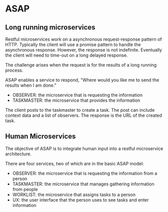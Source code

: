 # ASAP

## Long running microservices

Restful microservices work on a asynchronous request-response pattern 
of HTTP. Typically the client will use a promise pattern to handle the
asynchronous response. However, the response is not indefinite. Eventually
the client will need to time-out on a long delayed response. 

The challenge arises when the request is for the results of a long 
running process.

ASAP enables a service to respond, "Where would you like me to send
the results when I am done." 

 * OBSERVER: the microservice that is requesting the information 
 * TASKMASTER: the microservice that provides the information
 
The client posts to the taskmaster to create a task. The post can 
include context data and a list of observers. The response is the URL 
of the created task. 



## Human Microservices

The objective of ASAP is to integrate human input into a restful 
microservice architecture. 

There are four services, two of which are in the basic ASAP model:

 * OBSERVER: the microservice that is requesting the information 
 from a person
 * TASKMASTER: the microservice that manages gathering 
 information from people
 * WORKLIST: the microservice that assigns tasks to a person
 * UX: the user interface that the person uses to see tasks and enter 
 information
 
 
 